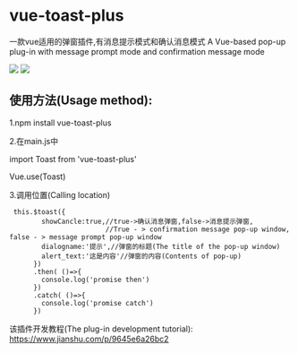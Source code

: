 # vue-toast-plus

一款vue适用的弹窗插件,有消息提示模式和确认消息模式
A Vue-based pop-up plug-in with message prompt mode and confirmation message mode

![](https://github.com/bill-mark/vue-toast-plus/blob/master/1.png?raw=true)
![](https://github.com/bill-mark/vue-toast-plus/blob/master/2.png?raw=true)

## 使用方法(Usage method):

1.npm install vue-toast-plus

2.在main.js中

  import Toast from 'vue-toast-plus'
  
  Vue.use(Toast)
  
3.调用位置(Calling location)
  ```
   this.$toast({
          showCancle:true,//true->确认消息弹窗,false->消息提示弹窗,
                          //True - > confirmation message pop-up window, false - > message prompt pop-up window
          dialogname:'提示',//弹窗的标题(The title of the pop-up window)
          alert_text:'这是内容'//弹窗的内容(Contents of pop-up)
        })
        .then( ()=>{
          console.log('promise then')
        })
        .catch( ()=>{
          console.log('promise catch')
        })
  ```
  
  该插件开发教程(The plug-in development tutorial):
  https://www.jianshu.com/p/9645e6a26bc2
